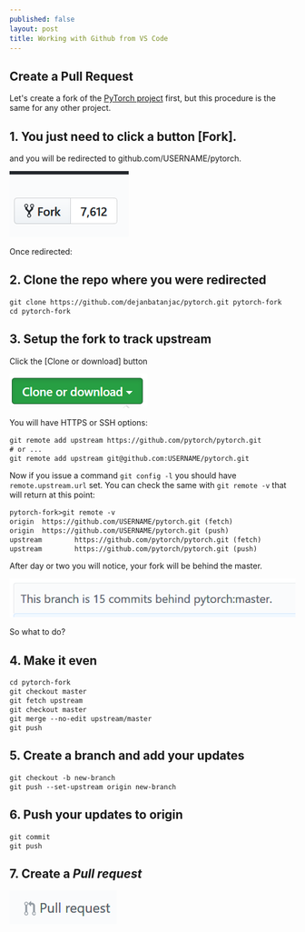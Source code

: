 ```yaml
---
published: false
layout: post
title: Working with Github from VS Code
---
```


## Create a Pull Request 

Let's create a fork of the [PyTorch project](https://github.com/pytorch/pytorch) first, but this procedure is the same for any other project. 

## 1. You just need to click a button **[Fork]**.

and you will be redirected to github.com/USERNAME/pytorch.

![IMG](/images/github1.png)

Once redirected:

## 2. Clone the repo where you were redirected
    git clone https://github.com/dejanbatanjac/pytorch.git pytorch-fork
    cd pytorch-fork


## 3. Setup the fork to track upstream
Click the [Clone or download] button 

![IMG](/images/github3.png)

You will have HTTPS or SSH options:

    git remote add upstream https://github.com/pytorch/pytorch.git
    # or ...
    git remote add upstream git@github.com:USERNAME/pytorch.git
    
Now if you issue a command `git config -l` you should have `remote.upstream.url` set.
You can check the same with `git remote -v` that will return at this point:

    pytorch-fork>git remote -v
    origin  https://github.com/USERNAME/pytorch.git (fetch)
    origin  https://github.com/USERNAME/pytorch.git (push)
    upstream        https://github.com/pytorch/pytorch.git (fetch)
    upstream        https://github.com/pytorch/pytorch.git (push)


After day or two you will notice, your fork will be behind the master.

![IMG](/images/github2.png)

So what to do?

## 4. Make it even 

    cd pytorch-fork
    git checkout master
    git fetch upstream
    git checkout master
    git merge --no-edit upstream/master
    git push

## 5. Create a branch and add your updates

    git checkout -b new-branch
    git push --set-upstream origin new-branch

## 6. Push your updates to origin

    git commit
    git push

## 7. Create a *Pull request*

![IMG](/images/github4.png)
